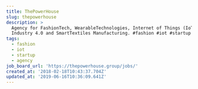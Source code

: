 ```yaml
---
title: ThePowerHouse
slug: thepowerhouse
description: >
  Agency for FashionTech, WearableTechnologies, Internet of Things (IoT),
  Industry 4.0 and SmartTextiles Manufacturing. #fashion #iot #startup #agency
tags:
  - fashion
  - iot
  - startup
  - agency
job_board_url: 'https://thepowerhouse.group/jobs/'
created_at: '2018-02-18T10:43:37.704Z'
updated_at: '2019-06-16T10:36:09.641Z'
---
```


